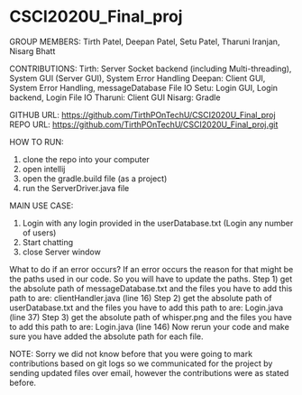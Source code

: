 # CSCI2020U_Final_proj

GROUP MEMBERS: Tirth Patel, Deepan Patel, Setu Patel, Tharuni Iranjan, Nisarg Bhatt

CONTRIBUTIONS:
Tirth: Server Socket backend (including Multi-threading), System GUI (Server GUI), System Error Handling
Deepan: Client GUI, System Error Handling, messageDatabase File IO
Setu: Login GUI, Login backend, Login File IO
Tharuni: Client GUI
Nisarg: Gradle

GITHUB URL: https://github.com/TirthPOnTechU/CSCI2020U_Final_proj
REPO URL: https://github.com/TirthPOnTechU/CSCI2020U_Final_proj.git

HOW TO RUN:
1. clone the repo into your computer
2. open intellij
3. open the gradle.build file (as a project)
4. run the ServerDriver.java file

MAIN USE CASE:
1. Login with any login provided in the userDatabase.txt (Login any number of users)
2. Start chatting
3. close Server window

What to do if an error occurs?
If an error occurs the reason for that might be the paths used in our code. So you will have to update the paths.
Step 1) get the absolute path of messageDatabase.txt and the files you have to add this path to are: clientHandler.java (line 16)
Step 2) get the absolute path of userDatabase.txt and the files you have to add this path to are: Login.java (line 37)
Step 3) get the absolute path of whisper.png and the files you have to add this path to are: Login.java (line 146)
Now rerun your code and make sure you have added the absolute path for each file.

NOTE: Sorry we did not know before that you were going to mark contributions based on git logs so we communicated for the project by sending updated files over email, however the contributions were as stated before.

